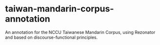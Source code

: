 # taiwan-mandarin-corpus-annotation
An annotation for the NCCU Taiwanese Mandarin Corpus, using Rezonator and based on discourse-functional principles.

